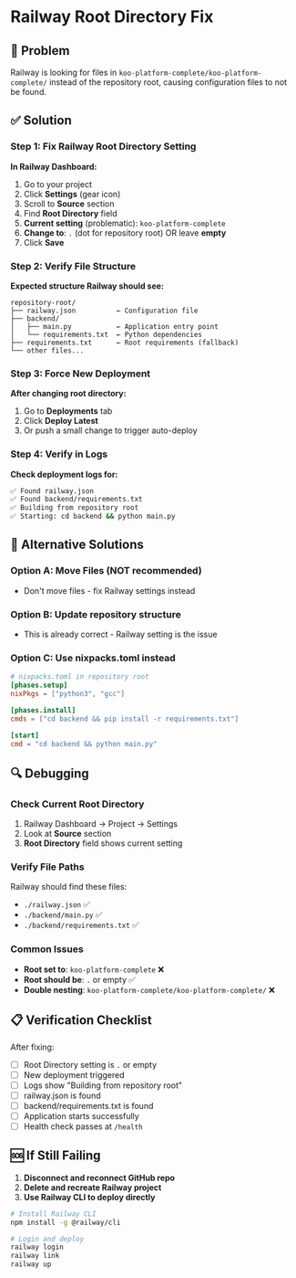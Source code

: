 # Railway Root Directory Fix

## 🚨 Problem
Railway is looking for files in `koo-platform-complete/koo-platform-complete/` instead of the repository root, causing configuration files to not be found.

## ✅ Solution

### Step 1: Fix Railway Root Directory Setting

**In Railway Dashboard:**
1. Go to your project
2. Click **Settings** (gear icon)
3. Scroll to **Source** section
4. Find **Root Directory** field
5. **Current setting** (problematic): `koo-platform-complete`
6. **Change to**: `.` (dot for repository root) OR leave **empty**
7. Click **Save**

### Step 2: Verify File Structure

**Expected structure Railway should see:**
```
repository-root/
├── railway.json          ← Configuration file
├── backend/
│   ├── main.py           ← Application entry point
│   └── requirements.txt  ← Python dependencies
├── requirements.txt      ← Root requirements (fallback)
└── other files...
```

### Step 3: Force New Deployment

**After changing root directory:**
1. Go to **Deployments** tab
2. Click **Deploy Latest**
3. Or push a small change to trigger auto-deploy

### Step 4: Verify in Logs

**Check deployment logs for:**
```bash
✅ Found railway.json
✅ Found backend/requirements.txt
✅ Building from repository root
✅ Starting: cd backend && python main.py
```

## 🔧 Alternative Solutions

### Option A: Move Files (NOT recommended)
- Don't move files - fix Railway settings instead

### Option B: Update repository structure
- This is already correct - Railway setting is the issue

### Option C: Use nixpacks.toml instead
```toml
# nixpacks.toml in repository root
[phases.setup]
nixPkgs = ["python3", "gcc"]

[phases.install]
cmds = ["cd backend && pip install -r requirements.txt"]

[start]
cmd = "cd backend && python main.py"
```

## 🔍 Debugging

### Check Current Root Directory
1. Railway Dashboard → Project → Settings
2. Look at **Source** section
3. **Root Directory** field shows current setting

### Verify File Paths
Railway should find these files:
- `./railway.json` ✅
- `./backend/main.py` ✅
- `./backend/requirements.txt` ✅

### Common Issues
- **Root set to**: `koo-platform-complete` ❌
- **Root should be**: `.` or empty ✅
- **Double nesting**: `koo-platform-complete/koo-platform-complete/` ❌

## 📋 Verification Checklist

After fixing:
- [ ] Root Directory setting is `.` or empty
- [ ] New deployment triggered
- [ ] Logs show "Building from repository root"
- [ ] railway.json is found
- [ ] backend/requirements.txt is found
- [ ] Application starts successfully
- [ ] Health check passes at `/health`

## 🆘 If Still Failing

1. **Disconnect and reconnect GitHub repo**
2. **Delete and recreate Railway project**
3. **Use Railway CLI to deploy directly**

```bash
# Install Railway CLI
npm install -g @railway/cli

# Login and deploy
railway login
railway link
railway up
```